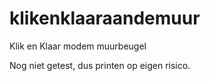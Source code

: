# klikenklaaraandemuur
Klik en Klaar modem muurbeugel

Nog niet getest, dus printen op eigen risico.
